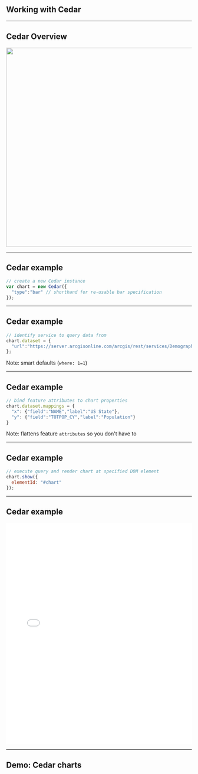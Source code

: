 <!-- .slide: data-background="img/esri-fed-summit-2017/bg-3.png" -->
## Working with Cedar

---

<!-- .slide: data-background="img/esri-fed-summit-2017/bg-6.png" -->
## Cedar Overview
<img src="https://docs.google.com/drawings/d/1pkPnCkNdg-3-t8H6f8xForlinz_GkCSCAQSps5Aki_k/pub?w=720&h=540" class="transparent" height="540" />

---

<!-- .slide: data-background="img/esri-fed-summit-2017/bg-6.png" -->
## Cedar example

```js
// create a new Cedar instance
var chart = new Cedar({
  "type":"bar" // shorthand for re-usable bar specification
});
```
<!-- .element: class="large" -->

---

<!-- .slide: data-background="img/esri-fed-summit-2017/bg-6.png" -->
## Cedar example

```js
// identify service to query data from
chart.dataset = {
  "url":"https://server.arcgisonline.com/arcgis/rest/services/Demographics/USA_Population_Density/MapServer/4"
};
```
<!-- .element: class="large" -->

Note:
smart defaults (`where: 1=1`)

---

<!-- .slide: data-background="img/esri-fed-summit-2017/bg-6.png" -->
## Cedar example

```js
// bind feature attributes to chart properties
chart.dataset.mappings = {
  "x": {"field":"NAME","label":"US State"},
  "y": {"field":"TOTPOP_CY","label":"Population"}
}
```
<!-- .element: class="large" -->

Note:
flattens feature `attributes` so you don't have to

---

<!-- .slide: data-background="img/esri-fed-summit-2017/bg-6.png" -->
## Cedar example

```js
// execute query and render chart at specified DOM element
chart.show({
  elementId: "#chart"
});
```
<!-- .element: class="large" -->

---

<!-- .slide: data-background="img/esri-fed-summit-2017/bg-6.png" -->
## Cedar example

<iframe width="100%" height="600" width="800" src="//jsfiddle.net/tomwayson/dox5o6w4/embedded/result,js,html/" allowfullscreen="allowfullscreen" frameborder="0"></iframe>

---

<!-- .slide: data-background="img/esri-fed-summit-2017/bg-4.png" -->
## Demo: Cedar charts

